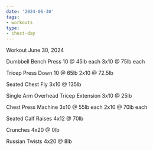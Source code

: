```yaml
---
date: '2024-06-30'
tags:
- workouts
type:
- chest-day
---
```


Workout June 30, 2024

Dumbbell Bench Press
10 @ 45lb each
3x10 @ 75lb each

Tricep Press Down
10 @ 65lb
2x10 @ 72.5lb

Seated Chest Fly
3x10 @ 135lb

Single Arm Overhead Tricep Extension
3x10 @ 25lb

Chest Press Machine
3x10 @ 55lb each
2x10 @ 70lb each

Seated Calf Raises
4x12 @ 70lb

Crunches
4x20 @ 0lb

Russian Twists
4x20 @ 8lb